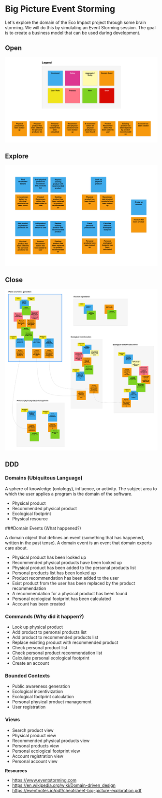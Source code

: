 # Big Picture Event Storming

Let's explore the domain of the Eco Impact project through some brain storming. We will do this by simulating an Event Storming session. The goal is to create a business model that can be used during development.


## Open

![2-big-picture-event-storming-1-open](./images/2-big-picture-event-storming-1-open.png)


## Explore

![2-big-picture-event-storming-2-explore](./images/2-big-picture-event-storming-2-explore.png)


## Close

![2-big-picture-event-storming-3-close](./images/2-big-picture-event-storming-3-close.png)


## DDD

### Domains (Ubiquitous Language)

A sphere of knowledge (ontology), influence, or activity. The subject area to which the user applies a program is the domain of the software. 

* Physical product
* Recommended physical product
* Ecological footprint
* Physical resource


###Domain Events (What happened?)

A domain object that defines an event (something that has happened, written in the past tense). A domain event is an event that domain experts care about.

* Physical product has been looked up
* Recommended physical products have been looked up
* Physical product has been added to the personal products list
* Personal products list has been looked up
* Product recommendation has been added to the user
* Exist product from the user has been replaced by the product recommendation
* A recommendation for a physical product has been found
* Personal ecological footprint has been calculated
* Account has been created


### Commands (Why did it happen?)

* Look up physical product
* Add product to personal products list
* Add product to recommended products list
* Replace existing product with recommended product
* Check personal product list
* Check personal product recommendation list
* Calculate personal ecological footprint
* Create an account


### Bounded Contexts

* Public awareness generation
* Ecological incentivization
* Ecological footprint calculation
* Personal physical product management
* User registration


### Views

* Search product view
* Physical product view
* Recommended physical products view
* Personal products view
* Personal ecological footprint view
* Account registration view
* Personal account view


**Resources**

* https://www.eventstorming.com
* https://en.wikipedia.org/wiki/Domain-driven_design
* https://eventnotes.io/pdf/cheatsheet-big-picture-exploration.pdf